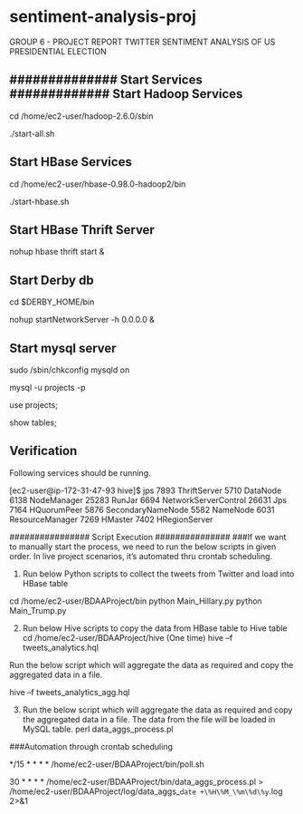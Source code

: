 # sentiment-analysis-proj
GROUP 6 - PROJECT REPORT TWITTER SENTIMENT ANALYSIS OF US PRESIDENTIAL ELECTION

##############
Start Services
#############
Start Hadoop Services
--------------------

cd /home/ec2-user/hadoop-2.6.0/sbin

./start-all.sh

Start HBase Services
--------------------

cd /home/ec2-user/hbase-0.98.0-hadoop2/bin

./start-hbase.sh

Start HBase Thrift Server
------------------------

nohup hbase thrift start &


Start Derby db
-------------

cd $DERBY_HOME/bin

nohup startNetworkServer -h 0.0.0.0 &

Start mysql server
-----------------
sudo /sbin/chkconfig mysqld on

mysql -u projects -p

use projects;

show tables;



Verification
------------
Following services should be running.

[ec2-user@ip-172-31-47-93 hive]$ jps
7893 ThriftServer
5710 DataNode
6138 NodeManager
25283 RunJar
6694 NetworkServerControl
26631 Jps
7164 HQuorumPeer
5876 SecondaryNameNode
5582 NameNode
6031 ResourceManager
7269 HMaster
7402 HRegionServer


################
Script Execution
###############
###If we want to manually start the process, we need to run the below scripts in given order. In live project scenarios, it’s automated thru crontab scheduling.

1.	Run below Python scripts to collect the tweets from Twitter and load into HBase table

cd /home/ec2-user/BDAAProject/bin 
python Main_Hillary.py
python Main_Trump.py

2.	Run below Hive scripts to copy the data from HBase table to Hive table
cd /home/ec2-user/BDAAProject/hive
(One time)
hive –f tweets_analytics.hql

Run the below script which will aggregate the data as required and copy the aggregated data in a file.

hive –f tweets_analytics_agg.hql

3.	Run the below script which will aggregate the data as required and copy the aggregated data in a file. The data from the file will be loaded in MySQL table.
perl data_aggs_process.pl


###Automation through crontab scheduling

*/15 * * * * /home/ec2-user/BDAAProject/bin/poll.sh

30 * * * * /home/ec2-user/BDAAProject/bin/data_aggs_process.pl > /home/ec2-user/BDAAProject/log/data_aggs_`date +\%H\%M_\%m\%d\%y`.log 2>&1


